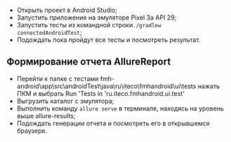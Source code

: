 - Открыть проект в Android Studio;
- Запустить приложение на эмуляторе Pixel 3a API 29;
- Запустить тесты из командной строки`./gradlew connectedAndroidTest`;
- Подождать пока пройдут все тесты и посмотреть результат.

## Формирование отчета AllureReport

- Перейти к папке с тестами fmh-android\app\src\androidTest\java\ru\iteco\fmhandroid\ui\tests нажать ПКМ и выбрать Run 'Tests in 'ru.iteco.fmhandroid.ui.test' 
- Выгрузить каталог с эмулятора;
- Выполнить команду `allure serve` в терминале, находясь на уровень выше allure-results;
- Подождать генерации отчета и посмотреть его в открывшемся браузере.
